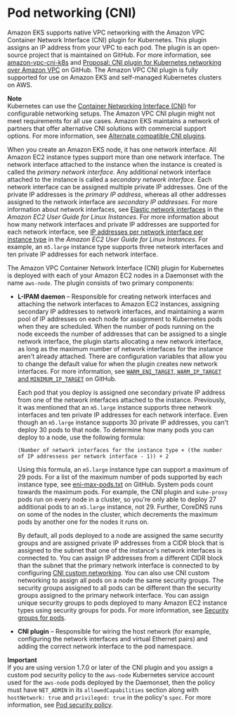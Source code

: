 # Pod networking \(CNI\)<a name="pod-networking"></a>

Amazon EKS supports native VPC networking with the Amazon VPC Container Network Interface \(CNI\) plugin for Kubernetes\. This plugin assigns an IP address from your VPC to each pod\. The plugin is an open\-source project that is maintained on GitHub\. For more information, see [amazon\-vpc\-cni\-k8s](https://github.com/aws/amazon-vpc-cni-k8s) and [Proposal: CNI plugin for Kubernetes networking over Amazon VPC](https://github.com/aws/amazon-vpc-cni-k8s/blob/master/docs/cni-proposal.md) on GitHub\. The Amazon VPC CNI plugin is fully supported for use on Amazon EKS and self\-managed Kubernetes clusters on AWS\.

**Note**  
Kubernetes can use the [Container Networking Interface \(CNI\)](https://github.com/containernetworking/cni) for configurable networking setups\. The Amazon VPC CNI plugin might not meet requirements for all use cases\. Amazon EKS maintains a network of partners that offer alternative CNI solutions with commercial support options\. For more information, see [Alternate compatible CNI plugins](alternate-cni-plugins.md)\.

When you create an Amazon EKS node, it has one network interface\. All Amazon EC2 instance types support more than one network interface\. The network interface attached to the instance when the instance is created is called the *primary network interface*\. Any additional network interface attached to the instance is called a *secondary network interface*\. Each network interface can be assigned multiple private IP addresses\. One of the private IP addresses is the *primary IP address*, whereas all other addresses assigned to the network interface are *secondary IP addresses*\. For more information about network interfaces, see [Elastic network interfaces](https://docs.aws.amazon.com/AWSEC2/latest/UserGuide/using-eni.html) in the *Amazon EC2 User Guide for Linux Instances*\. For more information about how many network interfaces and private IP addresses are supported for each network interface, see [IP addresses per network interface per instance type](https://docs.aws.amazon.com/AWSEC2/latest/UserGuide/using-eni.html#AvailableIpPerENI) in the *Amazon EC2 User Guide for Linux Instances*\. For example, an `m5.large` instance type supports three network interfaces and ten private IP addresses for each network interface\. 

The Amazon VPC Container Network Interface \(CNI\) plugin for Kubernetes is deployed with each of your Amazon EC2 nodes in a Daemonset with the name `aws-node`\. The plugin consists of two primary components:
+ **L\-IPAM daemon** – Responsible for creating network interfaces and attaching the network interfaces to Amazon EC2 instances, assigning secondary IP addresses to network interfaces, and maintaining a warm pool of IP addresses on each node for assignment to Kubernetes pods when they are scheduled\. When the number of pods running on the node exceeds the number of addresses that can be assigned to a single network interface, the plugin starts allocating a new network interface, as long as the maximum number of network interfaces for the instance aren't already attached\. There are configuration variables that allow you to change the default value for when the plugin creates new network interfaces\. For more information, see [`WARM_ENI_TARGET`, `WARM_IP_TARGET` and `MINIMUM_IP_TARGET`](https://github.com/aws/amazon-vpc-cni-k8s/blob/master/docs/eni-and-ip-target.md) on GitHub\.

  Each pod that you deploy is assigned one secondary private IP address from one of the network interfaces attached to the instance\. Previously, it was mentioned that an `m5.large` instance supports three network interfaces and ten private IP addresses for each network interface\. Even though an `m5.large` instance supports 30 private IP addresses, you can't deploy 30 pods to that node\. To determine how many pods you can deploy to a node, use the following formula:

  ```
  (Number of network interfaces for the instance type × (the number of IP addressess per network interface - 1)) + 2
  ```

  Using this formula, an `m5.large` instance type can support a maximum of 29 pods\. For a list of the maximum number of pods supported by each instance type, see [eni\-max\-pods\.txt](https://github.com/awslabs/amazon-eks-ami/blob/master/files/eni-max-pods.txt) on GitHub\. System pods count towards the maximum pods\. For example, the CNI plugin and `kube-proxy` pods run on every node in a cluster, so you're only able to deploy 27 additional pods to an `m5.large` instance, not 29\. Further, CoreDNS runs on some of the nodes in the cluster, which decrements the maximum pods by another one for the nodes it runs on\.

  By default, all pods deployed to a node are assigned the same security groups and are assigned private IP addresses from a CIDR block that is assigned to the subnet that one of the instance's network interfaces is connected to\. You can assign IP addresses from a different CIDR block than the subnet that the primary network interface is connected to by configuring [CNI custom networking](cni-custom-network.md)\. You can also use CNI custom networking to assign all pods on a node the same security groups\. The security groups assigned to all pods can be different than the security groups assigned to the primary network interface\. You can assign unique security groups to pods deployed to many Amazon EC2 instance types using security groups for pods\. For more information, see [Security groups for pods](security-groups-for-pods.md)\.
+ **CNI plugin** – Responsible for wiring the host network \(for example, configuring the network interfaces and virtual Ethernet pairs\) and adding the correct network interface to the pod namespace\.

**Important**  
If you are using version 1\.7\.0 or later of the CNI plugin and you assign a custom pod security policy to the `aws-node` Kubernetes service account used for the `aws-node` pods deployed by the Daemonset, then the policy must have `NET_ADMIN` in its `allowedCapabilities` section along with `hostNetwork: true` and `privileged: true` in the policy's `spec`\. For more information, see [Pod security policy](pod-security-policy.md)\.